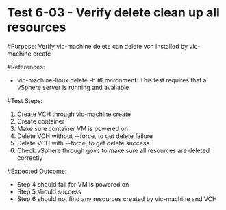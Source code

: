 Test 6-03 - Verify delete clean up all resources
=======

#Purpose:
Verify vic-machine delete can delete vch installed by vic-machine create

#References:
* vic-machine-linux delete -h
#Environment:
This test requires that a vSphere server is running and available

#Test Steps:
1. Create VCH through vic-machine create
2. Create container
3. Make sure container VM is powered on
4. Delete VCH without --force, to get delete failure
5. Delete VCH with --force, to get delete success
6. Check vSphere through govc to make sure all resources are deleted correctly

#Expected Outcome:
* Step 4 should fail for VM is powered on
* Step 5 should success
* Step 6 should not find any resources created by vic-machine and VCH
